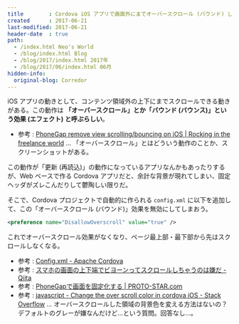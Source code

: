 ```yaml
---
title        : Cordova iOS アプリで画面外にまでオーバースクロール (バウンド) しないようにする
created      : 2017-06-21
last-modified: 2017-06-21
header-date  : true
path:
  - /index.html Neo's World
  - /blog/index.html Blog
  - /blog/2017/index.html 2017年
  - /blog/2017/06/index.html 06月
hidden-info:
  original-blog: Corredor
---
```


iOS アプリの動きとして、コンテンツ領域外の上下にまでスクロールできる動きがある。この動作は **「オーバースクロール」とか「バウンド (バウンス)」という効果 (エフェクト) と呼ぶらしい**。

- 参考 : [PhoneGap remove view scrolling/bouncing on iOS | Rocking in the freelance world](http://www.chrishjorth.com/blog/phonegap-remove-view-scrolling-on-ios/) … 「オーバースクロール」とはどういう動作のことか、スクリーンショットがある。

この動作が「更新 (再読込)」の動作になっているアプリなんかもあったりするが、Web ベースで作る Cordova アプリだと、余計な背景が現れてしまい、固定ヘッダがズレこんだりして鬱陶しい限りだ。

そこで、Cordova プロジェクトで自動的に作られる `config.xml` に以下を追加して、この「オーバースクロール (バウンド)」効果を無効にしてしまおう。

```xml
<preference name="DisallowOverscroll" value="true" />
```

これでオーバースクロール効果がなくなり、ページ最上部・最下部から先はスクロールしなくなる。

- 参考 : [Config.xml - Apache Cordova](https://cordova.apache.org/docs/en/latest/config_ref/index.html)
- 参考 : [スマホの画面の上下端でビヨーンってスクロールしちゃうのは嫌だ - Qiita](http://qiita.com/kemayako/items/87e1753ba06f2471985c)
- 参考 : [PhoneGapで画面を固定化する | PROTO-STAR.com](http://www.proto-star.com/2013/07/12/phonegap%E3%81%A7%E7%94%BB%E9%9D%A2%E3%82%92%E5%9B%BA%E5%AE%9A%E5%8C%96%E3%81%99%E3%82%8B/)
- 参考 : [javascript - Change the over scroll color in cordova iOS - Stack Overflow](https://stackoverflow.com/questions/36739250/change-the-over-scroll-color-in-cordova-ios) … オーバースクロールした領域の背景色を変える方法はないの？デフォルトのグレーが嫌なんだけど…という質問。回答なし…。
